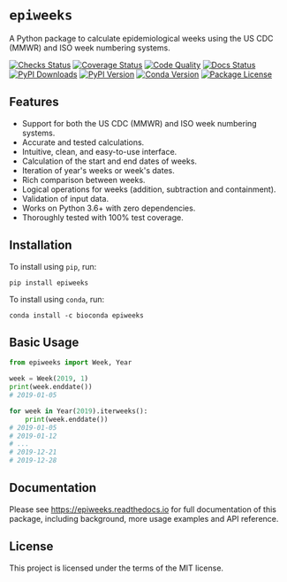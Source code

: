 # `epiweeks`

<!-- start description -->

A Python package to calculate epidemiological weeks using the US CDC (MMWR) and ISO week
numbering systems.

<!-- end description -->

[![Checks Status](https://img.shields.io/github/workflow/status/dralshehri/epiweeks/Checks/main?event=push&label=checks)][checks]
[![Coverage Status](https://img.shields.io/badge/coverage-100%25-success)][coverage]
[![Code Quality](https://img.shields.io/codefactor/grade/github/dralshehri/epiweeks/main?&label=codefactor)][quality]
[![Docs Status](https://img.shields.io/readthedocs/epiweeks/stable)][docs]
[![PyPI Downloads](https://img.shields.io/pypi/dm/epiweeks?color=blue)][downloads]
[![PyPI Version](https://img.shields.io/pypi/v/epiweeks)][pypi-version]
[![Conda Version](https://img.shields.io/conda/vn/bioconda/epiweeks)][conda-version]
[![Package License](https://img.shields.io/github/license/dralshehri/epiweeks)][license]

[checks]: https://github.com/dralshehri/epiweeks/actions/workflows/checks.yml
[coverage]: https://github.com/dralshehri/epiweeks/actions/workflows/checks.yml
[quality]: https://www.codefactor.io/repository/github/dralshehri/epiweeks/overview/main
[docs]: https://epiweeks.readthedocs.io
[downloads]: https://pypistats.org/packages/epiweeks
[pypi-version]: https://pypi.python.org/pypi/epiweeks
[conda-version]: https://anaconda.org/bioconda/epiweeks
[license]: https://github.com/dralshehri/epiweeks/blob/main/LICENSE

<!-- start summary -->

## Features

- Support for both the US CDC (MMWR) and ISO week numbering systems.
- Accurate and tested calculations.
- Intuitive, clean, and easy-to-use interface.
- Calculation of the start and end dates of weeks.
- Iteration of year's weeks or week's dates.
- Rich comparison between weeks.
- Logical operations for weeks (addition, subtraction and containment).
- Validation of input data.
- Works on Python 3.6+ with zero dependencies.
- Thoroughly tested with 100% test coverage.

## Installation

To install using `pip`, run:
```shell
pip install epiweeks
```

To install using `conda`, run:
```shell
conda install -c bioconda epiweeks
```

## Basic Usage

```python
from epiweeks import Week, Year

week = Week(2019, 1)
print(week.enddate())
# 2019-01-05

for week in Year(2019).iterweeks():
    print(week.enddate())
# 2019-01-05
# 2019-01-12
# ...
# 2019-12-21
# 2019-12-28
```

<!-- end summary -->

## Documentation

Please see <https://epiweeks.readthedocs.io> for full documentation of this package,
including background, more usage examples and API reference.

## License

This project is licensed under the terms of the MIT license.
